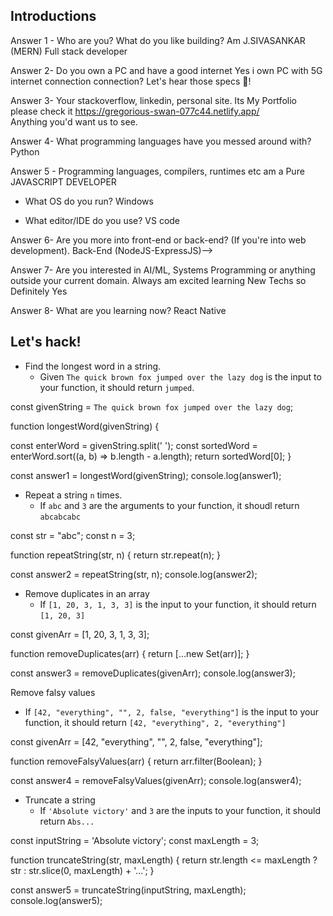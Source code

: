 ## Introductions

Answer 1 - Who are you? What do you like building?          Am J.SIVASANKAR (MERN) Full stack developer 

Answer 2- Do you own a PC and have a good internet        Yes i own PC with 5G internet connection
 connection? Let's hear those specs 💪!

Answer 3- Your stackoverflow, linkedin, personal site.     Its My Portfolio please check it      https://gregorious-swan-077c44.netlify.app/  
Anything you'd want us to see.                   

Answer 4- What programming languages have you messed around with?   Python


Answer 5 - Programming languages, compilers, runtimes etc              am a Pure JAVASCRIPT DEVELOPER 

  - What OS do you run?          Windows

  - What editor/IDE do you use?  VS code

Answer 6- Are you more into front-end or back-end? (If you're
into web development).        Back-End (NodeJS-ExpressJS)-->

Answer 7- Are you interested in AI/ML, Systems Programming
or anything outside your current domain.    Always am excited learning New Techs so Definitely Yes

Answer 8- What are you learning now?    React Native



## Let's hack!


<!-- Coding Question - 1  -->

- Find the longest word in a string.
  - Given `The quick brown fox jumped over the lazy dog` is the input to your function, it should return `jumped`.

 <!-- Coding Answers - 1: -->

const givenString = `The quick brown fox jumped over the lazy dog`;

function  longestWord(givenString) {

  const enterWord = givenString.split(' ');
          <!--Sort the enterWord by length in descending order-->
  const sortedWord = enterWord.sort((a, b) => b.length - a.length);
  return sortedWord[0];
}

const answer1 = longestWord(givenString);
console.log(answer1);



<!-- Coding Question - 2 -->

- Repeat a string `n` times.
  - If `abc` and `3` are the arguments to your function, it shoudl return `abcabcabc`

 <!-- Coding Answers - 2 -->

const str = "abc";
const n = 3;

  function repeatString(str, n) {
  return str.repeat(n);
}

const answer2 = repeatString(str, n);
console.log(answer2);

<!-- Coding Question - 3 -->
- Remove duplicates in an array
  - If `[1, 20, 3, 1, 3, 3]` is the input to your
  function, it should return `[1, 20, 3]`

<!-- Coding Answers - 3 -->

const givenArr = [1, 20, 3, 1, 3, 3];

function removeDuplicates(arr) {
  return [...new Set(arr)];
}

const answer3 = removeDuplicates(givenArr);
console.log(answer3); 


<!-- Coding Question - 4 -->
 Remove falsy values
  - If `[42, "everything", "", 2, false, "everything"]` is the input to your function, it should return `[42, "everything", 2, "everything"]`

<!-- Coding Answers - 4 -->

const givenArr = [42, "everything", "", 2, false, "everything"];

function removeFalsyValues(arr) {
  return arr.filter(Boolean);
}

const answer4 = removeFalsyValues(givenArr);
console.log(answer4); 

<!-- Coding Question - 5 -->
- Truncate a string
  - If `'Absolute victory'` and `3` are the inputs to
  your function, it should return `Abs...`

<!-- Coding Answers - 5 -->
const inputString = 'Absolute victory';
const maxLength = 3;

function truncateString(str, maxLength) {
  return str.length <= maxLength ? str : str.slice(0, maxLength) + '...';
}

const answer5 = truncateString(inputString, maxLength);
console.log(answer5); 
